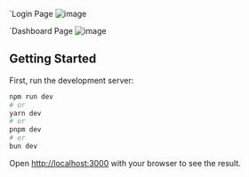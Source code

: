 `Login Page
![image](https://github.com/user-attachments/assets/ea81e98c-ed54-4b17-9c04-91bdaf90f574)

`Dashboard Page
![image](https://github.com/user-attachments/assets/15b395a3-1da7-464e-b0a2-883e3bdd14a8)


## Getting Started

First, run the development server:

```bash
npm run dev
# or
yarn dev
# or
pnpm dev
# or
bun dev
```

Open [http://localhost:3000](http://localhost:3000) with your browser to see the result.

